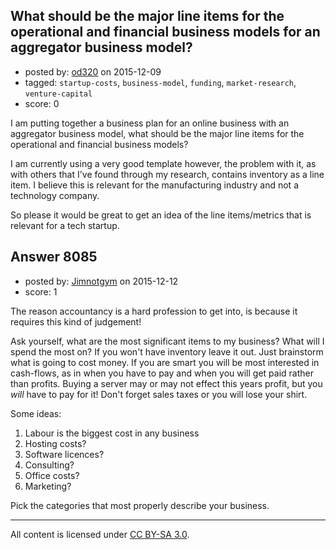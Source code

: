 ## What should be the major line items for the operational and financial business models for an aggregator business model?

- posted by: [od320](https://stackexchange.com/users/5011720/od320) on 2015-12-09
- tagged: `startup-costs`, `business-model`, `funding`, `market-research`, `venture-capital`
- score: 0

I am putting together a business plan for an online business with an aggregator business model, what should be the major line items for the operational and financial business models? 

I am currently using a very good template however, the problem with it, as with others that I've found through my research, contains inventory as a line item. I believe this is relevant for the manufacturing industry and not a technology company.

So please it would be great to get an idea of the line items/metrics that is relevant for a tech startup.



## Answer 8085

- posted by: [Jimnotgym](https://stackexchange.com/users/7461839/jimnotgym) on 2015-12-12
- score: 1

The reason accountancy is a hard profession to get into, is because it requires this kind of judgement!

Ask yourself, what are the most significant items to my business? What will I spend the most on? If you won't have inventory leave it out. Just brainstorm what is going to cost money. If you are smart you will be most interested in cash-flows, as in when you have to pay and when you will get paid rather than profits. Buying a server may or may not effect this years profit, but you *will* have to pay for it! Don't forget sales taxes or you will lose your shirt.

Some ideas:

 1. Labour is the biggest cost in any business
 2. Hosting costs?
 3. Software licences?
 4. Consulting?
 5. Office costs?
 6. Marketing?

Pick the categories that most properly describe your business.





---

All content is licensed under [CC BY-SA 3.0](https://creativecommons.org/licenses/by-sa/3.0/).
